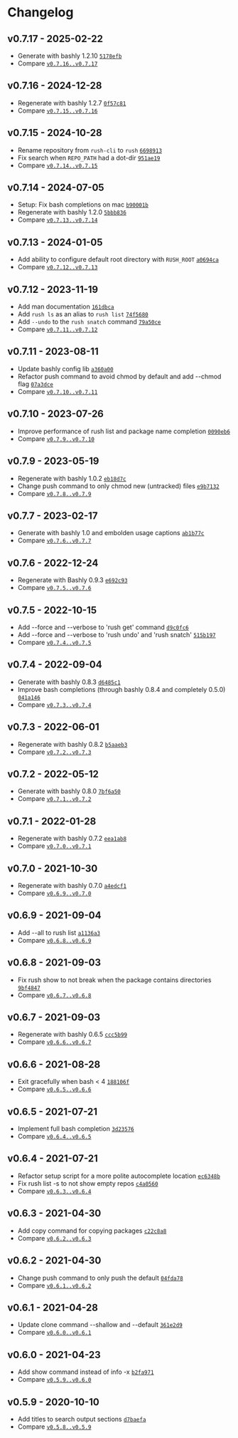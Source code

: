 Changelog
========================================

v0.7.17 - 2025-02-22
----------------------------------------

- Generate with bashly 1.2.10 [`5178efb`](https://github.com/DannyBen/rush/commit/5178efb)
- Compare [`v0.7.16..v0.7.17`](https://github.com/dannyben/rush/compare/v0.7.16..v0.7.17)


v0.7.16 - 2024-12-28
----------------------------------------

- Regenerate with bashly 1.2.7 [`0f57c81`](https://github.com/DannyBen/rush/commit/0f57c81)
- Compare [`v0.7.15..v0.7.16`](https://github.com/dannyben/rush/compare/v0.7.15..v0.7.16)


v0.7.15 - 2024-10-28
----------------------------------------

- Rename repository from `rush-cli` to `rush` [`6698913`](https://github.com/DannyBen/rush/commit/6698913)
- Fix search when `REPO_PATH` had a dot-dir [`951ae19`](https://github.com/DannyBen/rush/commit/951ae19)
- Compare [`v0.7.14..v0.7.15`](https://github.com/dannyben/rush/compare/v0.7.14..v0.7.15)


v0.7.14 - 2024-07-05
----------------------------------------

- Setup: Fix bash completions on mac [`b90001b`](https://github.com/DannyBen/rush/commit/b90001b)
- Regenerate with bashly 1.2.0 [`5bbb836`](https://github.com/DannyBen/rush/commit/5bbb836)
- Compare [`v0.7.13..v0.7.14`](https://github.com/dannyben/rush/compare/v0.7.13..v0.7.14)


v0.7.13 - 2024-01-05
----------------------------------------

- Add ability to configure default root directory with `RUSH_ROOT` [`a0694ca`](https://github.com/DannyBen/rush/commit/a0694ca)
- Compare [`v0.7.12..v0.7.13`](https://github.com/dannyben/rush/compare/v0.7.12..v0.7.13)


v0.7.12 - 2023-11-19
----------------------------------------

- Add man documentation [`161dbca`](https://github.com/DannyBen/rush/commit/161dbca)
- Add `rush ls` as an alias to `rush list` [`74f5680`](https://github.com/DannyBen/rush/commit/74f5680)
- Add `--undo` to the `rush snatch` command [`79a50ce`](https://github.com/DannyBen/rush/commit/79a50ce)
- Compare [`v0.7.11..v0.7.12`](https://github.com/dannyben/rush/compare/v0.7.11..v0.7.12)


v0.7.11 - 2023-08-11
----------------------------------------

- Update bashly config lib [`a360a00`](https://github.com/DannyBen/rush/commit/a360a00)
- Refactor push command to avoid chmod by default and add --chmod flag [`07a3dce`](https://github.com/DannyBen/rush/commit/07a3dce)
- Compare [`v0.7.10..v0.7.11`](https://github.com/dannyben/rush/compare/v0.7.10..v0.7.11)


v0.7.10 - 2023-07-26
----------------------------------------

- Improve performance of rush list and package name completion [`0090eb6`](https://github.com/DannyBen/rush/commit/0090eb6)
- Compare [`v0.7.9..v0.7.10`](https://github.com/dannyben/rush/compare/v0.7.9..v0.7.10)


v0.7.9 - 2023-05-19
----------------------------------------

- Regenerate with bashly 1.0.2 [`eb18d7c`](https://github.com/DannyBen/rush/commit/eb18d7c)
- Change push command to only chmod new (untracked) files [`e9b7132`](https://github.com/DannyBen/rush/commit/e9b7132)
- Compare [`v0.7.8..v0.7.9`](https://github.com/dannyben/rush/compare/v0.7.8..v0.7.9)


v0.7.7 - 2023-02-17
----------------------------------------

- Generate with bashly 1.0 and embolden usage captions [`ab1b77c`](https://github.com/DannyBen/rush/commit/ab1b77c)
- Compare [`v0.7.6..v0.7.7`](https://github.com/dannyben/rush/compare/v0.7.6..v0.7.7)


v0.7.6 - 2022-12-24
----------------------------------------

- Regenerate with Bashly 0.9.3 [`e692c93`](https://github.com/DannyBen/rush/commit/e692c93)
- Compare [`v0.7.5..v0.7.6`](https://github.com/dannyben/rush/compare/v0.7.5..v0.7.6)


v0.7.5 - 2022-10-15
----------------------------------------

- Add --force and --verbose to 'rush get' command [`d9c0fc6`](https://github.com/DannyBen/rush/commit/d9c0fc6)
- Add --force and --verbose to 'rush undo' and 'rush snatch' [`515b197`](https://github.com/DannyBen/rush/commit/515b197)
- Compare [`v0.7.4..v0.7.5`](https://github.com/dannyben/rush/compare/v0.7.4..v0.7.5)


v0.7.4 - 2022-09-04
----------------------------------------

- Generate with bashly 0.8.3 [`d6485c1`](https://github.com/DannyBen/rush/commit/d6485c1)
- Improve bash completions (through bashly 0.8.4 and completely 0.5.0) [`041a146`](https://github.com/DannyBen/rush/commit/041a146)
- Compare [`v0.7.3..v0.7.4`](https://github.com/dannyben/rush/compare/v0.7.3..v0.7.4)


v0.7.3 - 2022-06-01
----------------------------------------

- Regenerate with bashly 0.8.2 [`b5aaeb3`](https://github.com/DannyBen/rush/commit/b5aaeb3)
- Compare [`v0.7.2..v0.7.3`](https://github.com/dannyben/rush/compare/v0.7.2..v0.7.3)


<!-- break v0.7.2 -->
v0.7.2 - 2022-05-12
----------------------------------------

- Generate with bashly 0.8.0 [`7bf6a50`](https://github.com/DannyBen/rush/commit/7bf6a50)
- Compare [`v0.7.1..v0.7.2`](https://github.com/dannyben/rush/compare/v0.7.1..v0.7.2)


v0.7.1 - 2022-01-28
----------------------------------------

- Regenerate with bashly 0.7.2 [`eea1ab8`](https://github.com/DannyBen/rush/commit/eea1ab8)
- Compare [`v0.7.0..v0.7.1`](https://github.com/dannyben/rush/compare/v0.7.0..v0.7.1)


v0.7.0 - 2021-10-30
----------------------------------------

- Regenerate with bashly 0.7.0 [`a4edcf1`](https://github.com/DannyBen/rush/commit/a4edcf1)
- Compare [`v0.6.9..v0.7.0`](https://github.com/dannyben/rush/compare/v0.6.9..v0.7.0)


v0.6.9 - 2021-09-04
----------------------------------------

- Add --all to rush list [`a1136a3`](https://github.com/DannyBen/rush/commit/a1136a3)
- Compare [`v0.6.8..v0.6.9`](https://github.com/dannyben/rush/compare/v0.6.8..v0.6.9)


v0.6.8 - 2021-09-03
----------------------------------------

- Fix rush show to not break when the package contains directories [`9bf4847`](https://github.com/DannyBen/rush/commit/9bf4847)
- Compare [`v0.6.7..v0.6.8`](https://github.com/dannyben/rush/compare/v0.6.7..v0.6.8)


v0.6.7 - 2021-09-03
----------------------------------------

- Regenerate with bashly 0.6.5 [`ccc5b99`](https://github.com/DannyBen/rush/commit/ccc5b99)
- Compare [`v0.6.6..v0.6.7`](https://github.com/dannyben/rush/compare/v0.6.6..v0.6.7)


v0.6.6 - 2021-08-28
----------------------------------------

- Exit gracefully when bash < 4 [`188106f`](https://github.com/DannyBen/rush/commit/188106f)
- Compare [`v0.6.5..v0.6.6`](https://github.com/dannyben/rush/compare/v0.6.5..v0.6.6)


v0.6.5 - 2021-07-21
----------------------------------------

- Implement full bash completion [`3d23576`](https://github.com/DannyBen/rush/commit/3d23576)
- Compare [`v0.6.4..v0.6.5`](https://github.com/dannyben/rush/compare/v0.6.4..v0.6.5)


v0.6.4 - 2021-07-21
----------------------------------------

- Refactor setup script for a more polite autocomplete location [`ec6348b`](https://github.com/DannyBen/rush/commit/ec6348b)
- Fix rush list -s to not show empty repos [`c4a0560`](https://github.com/DannyBen/rush/commit/c4a0560)
- Compare [`v0.6.3..v0.6.4`](https://github.com/dannyben/rush/compare/v0.6.3..v0.6.4)


v0.6.3 - 2021-04-30
----------------------------------------

- Add copy command for copying packages [`c22c8a8`](https://github.com/DannyBen/rush/commit/c22c8a8)
- Compare [`v0.6.2..v0.6.3`](https://github.com/dannyben/rush/compare/v0.6.2..v0.6.3)


v0.6.2 - 2021-04-30
----------------------------------------

- Change push command to only push the default [`04fda78`](https://github.com/DannyBen/rush/commit/04fda78)
- Compare [`v0.6.1..v0.6.2`](https://github.com/dannyben/rush/compare/v0.6.1..v0.6.2)


v0.6.1 - 2021-04-28
----------------------------------------

- Update clone command --shallow and --default [`361e2d9`](https://github.com/DannyBen/rush/commit/361e2d9)
- Compare [`v0.6.0..v0.6.1`](https://github.com/dannyben/rush/compare/v0.6.0..v0.6.1)


v0.6.0 - 2021-04-23
----------------------------------------

- Add show command instead of info -x [`b2fa971`](https://github.com/DannyBen/rush/commit/b2fa971)
- Compare [`v0.5.9..v0.6.0`](https://github.com/dannyben/rush/compare/v0.5.9..v0.6.0)


v0.5.9 - 2020-10-10
----------------------------------------

- Add titles to search output sections [`d7baefa`](https://github.com/DannyBen/rush/commit/d7baefa)
- Compare [`v0.5.8..v0.5.9`](https://github.com/dannyben/rush/compare/v0.5.8..v0.5.9)
